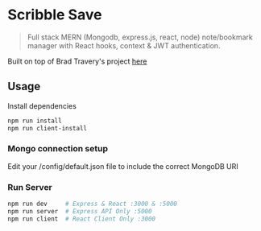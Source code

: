 # Scribble Save

> Full stack MERN (Mongodb, express.js, react, node) note/bookmark manager with React hooks, context & JWT authentication. 

Built on top of Brad Travery's project [here](https://github.com/bradtraversy/contact_keeper_api)

## Usage

Install dependencies

```bash
npm run install
npm run client-install
```

### Mongo connection setup

Edit your /config/default.json file to include the correct MongoDB URI

### Run Server

```bash
npm run dev     # Express & React :3000 & :5000
npm run server  # Express API Only :5000
npm run client  # React Client Only :3000
```
